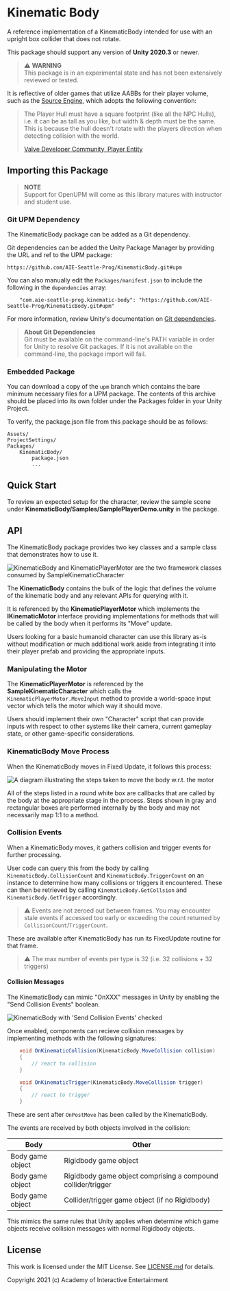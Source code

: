 # Kinematic Body

A reference implementation of a KinematicBody intended for use with an upright
box collider that does not rotate.

This package should support any version of **Unity 2020.3** or newer.

> :warning: **WARNING**  
> This package is in an experimental state and has not been extensively
> reviewed or tested.

It is reflective of older games that utilize AABBs for their player volume, such
as the [Source Engine](https://developer.valvesoftware.com/wiki/Dimensions),
which adopts the following convention:

> The Player Hull must have a square footprint (like all the NPC Hulls), i.e. it
> can be as tall as you like, but width & depth must be the same. This is
> because the hull doesn't rotate with the players direction when detecting
> collision with the world.
>
> [Valve Developer Community, Player Entity](https://developer.valvesoftware.com/wiki/Player_Entity)

## Importing this Package

> **NOTE**  
> Support for OpenUPM will come as this library matures with instructor
> and student use.

### Git UPM Dependency

The KinematicBody package can be added as a Git dependency.

Git dependencies can be added the Unity Package Manager by providing the URL and ref to the UPM package:

```text
https://github.com/AIE-Seattle-Prog/KinematicBody.git#upm
```

You can also manually edit the `Packages/manifest.json` to include the following
in the `dependencies` array:

```text
    "com.aie-seattle-prog.kinematic-body": "https://github.com/AIE-Seattle-Prog/KinematicBody.git#upm"
```

For more information, review Unity's documentation on [Git dependencies](https://docs.unity3d.com/Manual/upm-git.html).

> **About Git Dependencies**  
> Git must be available on the command-line's PATH variable in order for Unity
> to resolve Git packages. If it is not available on the command-line, the
> package import will fail.

### Embedded Package

You can download a copy of the `upm` branch which contains the bare minimum
necessary files for a UPM package. The contents of this archive should be placed
into its own folder under the Packages folder in your Unity Project.

To verify, the package.json file from this package should be as follows:

```text
Assets/
ProjectSettings/
Packages/
    KinematicBody/
        package.json
        ...
```

## Quick Start

To review an expected setup for the character, review the sample scene under
**KinematicBody/Samples/SamplePlayerDemo.unity** in the package.

## API

The KinematicBody package provides two key classes and a sample class that
demonstrates how to use it.

![KinematicBody and KinematicPlayerMotor are the two framework classes consumed by SampleKinematicCharacter](.github/classDiagram.png)

The **KinematicBody** contains the bulk of the logic that defines the volume of
the kinematic body and any relevant APIs for querying with it.

It is referenced by the **KinematicPlayerMotor** which implements the
**IKinematicMotor** interface providing implementations for methods that will
be called by the body when it performs its "Move" update.

Users looking for a basic humanoid character can use this library as-is without
modification or much additional work aside from integrating it into their
player prefab and providing the appropriate inputs.

### Manipulating the Motor

The **KinematicPlayerMotor** is referenced by the **SampleKinematicCharacter**
which calls the `KinematicPlayerMotor.MoveInput` method to provide a world-space
input vector which tells the motor which way it should move.

Users should implement their own "Character" script that can provide inputs
with respect to other systems like their camera, current gameplay state, or
other game-specific considerations.

### KinematicBody Move Process

When the KinematicBody moves in Fixed Update, it follows this process:

![A diagram illustrating the steps taken to move the body w.r.t. the motor](.github/bodyMove.png)

All of the steps listed in a round white box are callbacks that are called by
the body at the appropriate stage in the process. Steps shown in gray and
rectangular boxes are performed internally by the body and may not necessarily
map 1:1 to a method.

### Collision Events

When a KinematicBody moves, it gathers collision and trigger events for
further processing.

User code can query this from the body by calling `KinematicBody.CollisionCount`
and `KinematicBody.TriggerCount` on an instance to determine how many collisions
or triggers it encountered. These can then be retrieved by calling
`KinematicBody.GetCollsion` and `KinematicBody.GetTrigger` accordingly.

> :warning: Events are not zeroed out between frames. You may encounter stale
> events if accessed too early or exceeding the count returned by `CollisionCount`/`TriggerCount`.

These are available after KinematicBody has run its FixedUpdate routine for that
frame.

> :warning: The max number of events per type is 32 (i.e. 32 collisions + 32 triggers)

#### Collision Messages

The KinematicBody can mimic "OnXXX" messages in Unity by enabling the "Send
Collision Events" boolean.

![KinematicBody with 'Send Collision Events' checked](.github/bodyInspector.png)

Once enabled, components can recieve collision messages by implementing methods
with the following signatures:

```csharp
    void OnKinematicCollision(KinematicBody.MoveCollision collision)
    {
        // react to collision
    }

    void OnKinematicTrigger(KinematicBody.MoveCollision trigger)
    {
        // react to trigger
    }
```

These are sent after `OnPostMove` has been called by the KinematicBody.

The events are received by both objects involved in the collision:

Body             | Other
-----------------|---------------------------------------
Body game object | Rigidbody game object
Body game object | Rigidbody game object comprising a compound collider/trigger
Body game object | Collider/trigger game object (if no Rigidbody)

This mimics the same rules that Unity applies when determine which game objects
receive collision messages with normal Rigidbody objects.

## License

This work is licensed under the MIT License. See [LICENSE.md](LICENSE.md) for details.

Copyright 2021 (c) Academy of Interactive Entertainment
